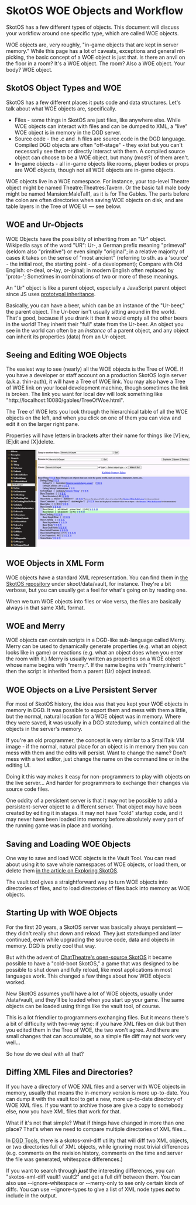 # SkotOS WOE Objects and Workflow

SkotOS has a few different types of objects. This document will discuss your workflow around one specific type, which are called WOE objects.

WOE objects are, very roughly, "in-game objects that are kept in server memory." While this page has a lot of caveats, exceptions and general nit-picking, the basic concept of a WOE object is just that. Is there an anvil on the floor in a room? It's a WOE object. The room? Also a WOE object. Your body? WOE object.

## SkotOS Object Types and WOE

SkotOS has a few different places it puts code and data structures. Let's talk about what WOE objects are, specifically.

* Files - some things in SkotOS are just files, like anywhere else. While WOE objects can interact with files and can be dumped to XML, a "live" WOE object is in memory in the DGD server.
* Source code - the .c and .h files are source code in the DGD language. Compiled DGD objects are often "off-stage" - they exist but you can't necessarily see them or directly interact with them. A compiled source object can choose to be a WOE object, but many (most?) of them aren't.
* In-game objects - all in-game objects like rooms, player bodies or props are WOE objects, though not all WOE objects are in-game objects.

WOE objects live in a WOE namespace. For instance, your top-level Theatre object might be named Theatre:Theatres:Tavern. Or the basic tall male body might be named Mansion:MaleTall1, as it is for The Gables. The parts before the colon are often directories when saving WOE objects on disk, and are table layers in the Tree of WOE UI &mdash; see below.

## WOE and Ur-Objects

WOE Objects have the possibility of inheriting from an "Ur" object. Wikipedia says of the word "UR": Ur-, a German prefix meaning "primeval" (seldom also "primitive") or even simply "original"; in a relative majority of cases it takes on the sense of "most ancient" (referring to sth. as a 'source' - the initial root, the starting point - of a development); Compare with Old English: or-deal, or-lay, or-iginal; in modern English often replaced by 'proto-'; Sometimes in combinations of two or more of these meanings.

An "Ur" object is like a parent object, especially a JavaScript parent object since JS uses [prototypal inheritance](https://developer.mozilla.org/en-US/docs/Web/JavaScript/Inheritance_and_the_prototype_chain).

Basically, you can have a beer, which can be an instance of the "Ur-beer," the parent object. The Ur-beer isn't usually sitting around in the world. That's good, because if you drank it then it would empty all the other beers in the world! They inherit their "full" state from the Ur-beer. An object you see in the world can often be an *instance* of a parent object, and any object can inherit its properties (data) from an Ur-object.

## Seeing and Editing WOE Objects

The easiest way to see (nearly) all the WOE objects is the Tree of WOE. If you have a developer or staff account on a production SkotOS login server (a.k.a. thin-auth), it will have a Tree of WOE link. You may also have a Tree of WOE link on your local development machine, though sometimes the link is broken. The link you want for local dev will look something like "http://localhost:10080/gables/TreeOfWoe.html".

The Tree of WOE lets you look through the hierarchical table of all the WOE objects on the left, and when you click on one of them you can view and edit it on the larger right pane.

Properties will have letters in brackets after their name for things like [V]iew, [E]dit and [X]delete.

<img src="TreeOfWOEScreen.png" alt="The Tree of WOE browser interface" />

## WOE Objects in XML Form

WOE objects have a standard XML representation. You can find them in [the SkotOS repository](https://github.com/ChatTheatre/SkotOS) under skoot/data/vault, for instance. They're a bit verbose, but you can usually get a feel for what's going on by reading one.

When we turn WOE objects into files or vice versa, the files are basically always in that same XML format.

## WOE and Merry

WOE objects can contain scripts in a DGD-like sub-language called Merry. Merry can be used to dynamically generate properties (e.g. what an object looks like in game) or reactions (e.g. what an object does when you enter the room with it.) Merry is usually written as properties on a WOE object whose name begins with "merry:". If the name begins with "merry:inherit:" then the script is inherited from a parent (Ur) object instead.

## WOE Objects on a Live Persistent Server

For most of SkotOS history, the idea was that you kept your WOE objects in memory in DGD. It was possible to export them and mess with them a little, but the normal, natural location for a WOE object was in memory. Where they were saved, it was usually in a DGD statedump, which contained all the objects in the server's memory.

If you're an old programmer, the concept is very similar to a SmallTalk VM image - if the normal, natural place for an object is in memory then you can mess with them and the edits will persist. Want to change the name? Don't mess with a text editor, just change the name on the command line or in the editing UI.

Doing it this way makes it easy for non-programmers to play with objects on the live server... And harder for programmers to exchange their changes via source code files.

One oddity of a persistent server is that it may not be possible to add a persistent-server object to a different server. That object may have been created by editing it in stages. It may not have "cold" startup code, and it may never have been loaded into memory before absolutely every part of the running game was in place and working.

## Saving and Loading WOE Objects

One way to save and load WOE objects is the Vault Tool. You can read about using it to save whole namespaces of WOE objects, or load them, or delete them [in the article on Exploring SkotOS](./Exploring_SkotOS.md#dumping-lpc-objects-on-the-gables).

The vault tool gives a straightforward way to turn WOE objects into directories of files, and to load directories of files back into memory as WOE objects.

## Starting Up with WOE Objects

For the first 20 years, a SkotOS server was basically always persistent &mdash; they didn't really shut down and reload. They just statedumped and later continued, even while upgrading the source code, data and objects in memory. DGD is pretty cool that way.

But with the advent of [ChatTheatre's open-source SkotOS](https://github.com/ChatTheatre/SkotOS) it became possible to have a "cold-boot SkotOS," a game that was designed to be possible to shut down and fully reload, like most applications in most languages work. This changed a few things about how WOE objects worked.

New SkotOS assumes you'll have a lot of WOE objects, usually under /data/vault, and they'll be loaded when you start up your game. The same objects can be loaded using things like the vault tool, of course.

This is a lot friendlier to programmers exchanging files. But it means there's a bit of difficulty with two-way sync: if you have XML files on disk but then you edited them in the Tree of WOE, the two won't agree. And there are small changes that can accumulate, so a simple file diff may not work very well...

So how do we deal with all that?

## Diffing XML Files and Directories?

If you have a directory of WOE XML files and a server with WOE objects in memory, usually that means the in-memory version is more up-to-date. You can dump it with the vault tool to get a new, more up-to-date directory of WOE XML files. If you want to archive those are give a copy to somebody else, now you have XML files that work for that.

What if it's not that simple? What if things have changed in more than one place? That's when we need to compare multiple directories of XML files...

In [DGD Tools,](https://github.com/ChatTheatre/dgd-tools) there is a skotos-xml-diff utility that will diff two XML objects, or two directories full of XML objects, while ignoring most trivial differences (e.g. comments on the revision history, comments on the time and server the file was generated, whitespace differences.)

If you want to search through ***just*** the interesting differences, you can "skotos-xml-diff vault1 vault2" and get a full diff between them. You can also use --ignore-whitespace or --merry-only to see only certain kinds of diffs. You can use --ignore-types to give a list of XML node types ***not*** to include in the output.
